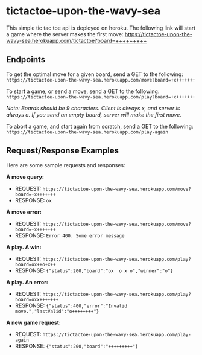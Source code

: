 # tictactoe-upon-the-wavy-sea
This simple tic tac toe api is deployed on heroku.
The following link will start a game where the server makes the first move: https://tictactoe-upon-the-wavy-sea.herokuapp.com/tictactoe?board=+++++++++

## Endpoints
To get the optimal move for a given board, send a GET to the following:
`https://tictactoe-upon-the-wavy-sea.herokuapp.com/move?board=+x+++++++`

To start a game, or send a move, send a GET to the following:
`https://tictactoe-upon-the-wavy-sea.herokuapp.com/play?board=+x+++++++`

*Note: Boards should be 9 characters. Client is always x, and server is always o. If you send an empty board, server will make the first move.*

To abort a game, and start again from scratch, send a GET to the following:
`https://tictactoe-upon-the-wavy-sea.herokuapp.com/play-again`


## Request/Response Examples
Here are some sample requests and responses:

**A move query:**
- REQUEST: `https://tictactoe-upon-the-wavy-sea.herokuapp.com/move?board=+x+++++++`
- RESPONSE: `ox       `

**A move error:**
- REQUEST: `https://tictactoe-upon-the-wavy-sea.herokuapp.com/move?board=+x+++++++`
- RESPONSE: `Error 400. Some error message`

**A play. A win:**
- REQUEST: `https://tictactoe-upon-the-wavy-sea.herokuapp.com/play?board=ox++o+x++`
- RESPONSE: `{"status":200,"board":"ox  o x o","winner":"o"}`

**A play. An error:**
- REQUEST: `https://tictactoe-upon-the-wavy-sea.herokuapp.com/play?board=oxx+++++++`
- RESPONSE: `{"status":400,"error":"Invalid move.","lastValid":"o++++++++"}`

**A new game request:**
- REQUEST: `https://tictactoe-upon-the-wavy-sea.herokuapp.com/play-again`
- RESPONSE: `{"status":200,"board":"+++++++++"}`
